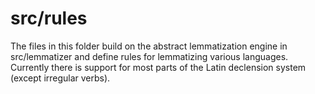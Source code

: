 # src/rules

The files in this folder build on the abstract lemmatization engine in src/lemmatizer and define
rules for lemmatizing various languages. Currently there is support for most parts of the Latin
declension system (except irregular verbs).
